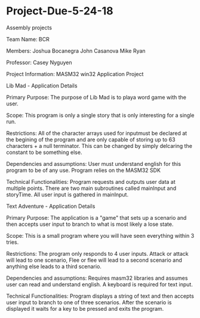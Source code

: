 # Project-Due-5-24-18
Assembly projects

Team Name:  BCR

Members:    Joshua Bocanegra
            John Casanova
            Mike Ryan
            
Professor:  Casey Nyguyen

Project Information:    MASM32 win32 Application Project

Lib Mad - Application Details

Primary Purpose:                    The purpose of Lib Mad is to playa word game with the user.     

Scope:                              This program is only a single story that is only interesting for a single run.

Restrictions:                       All of the character arrays used for inputmust be declared at the begining of the 
                                    program and are only capable of storing up to 63 characters + a null terminator. This 
                                    can be changed by simply delcaring the constant to be something else.
                        
Dependencies and assumptions:       User must understand english for this program to be of any use. Program relies on
                                    the MASM32 SDK
            
Technical Functionalities:           Program requests and outputs user data at multiple points. There are two main
                                    subroutines called mainInput and storyTime. All user input is gathered in mainInput.
         
Text Adventure - Application Details

Primary Purpose:                    The application is a "game" that sets up a scenario and then accepts user input to 
                                    branch to what is most likely a lose state.

Scope:                              This is a small program where you will have seen everything within 3 tries.

Restrictions:                       The program only responds to 4 user inputs. Attack or attack will lead to one scenario,
                                    Flee or flee will lead to a second scenario and anything else leads to a third scenario.

Dependencies and assumptions:       Requires masm32 libraries and assumes user can read and understand english. 
                                    A keyboard is required for text input.

Technical Functionalities:          Program displays a string of text and then accepts user input to branch to one 
                                    of three scenarios. After the scenario is displayed it waits for a key to be pressed and exits the program.
